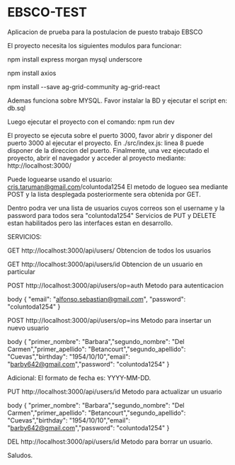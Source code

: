 # EBSCO-TEST
Aplicacion de prueba para la postulacion de puesto trabajo EBSCO

El proyecto necesita los siguientes modulos para funcionar:

npm install express morgan mysql underscore

npm install axios

npm install --save ag-grid-community ag-grid-react

Ademas funciona sobre MYSQL.
Favor instalar la BD y ejecutar el script en:
db.sql

Luego ejecutar el proyecto con el comando:
npm run dev

El proyecto se ejecuta sobre el puerto 3000, favor abrir y disponer del puerto 3000 al ejecutar el proyecto.
En ./src/index.js: linea 8 puede disponer de la direccion del puerto.
Finalmente, una vez ejecutado el proyecto, abrir el navegador y acceder al proyecto mediante:
http://localhost:3000/

Puede loguearse usando el usuario:
cris.taruman@gmail.com/coluntoda1254
El metodo de logueo sea mediante POST y la lista desplegada posteriormente sera obtenida por GET.

Dentro podra ver una lista de usuarios cuyos correos son el username y la password para todos sera "coluntoda1254"
Servicios de PUT y DELETE estan habilitados pero las interfaces estan en desarrollo.

SERVICIOS:

GET   http://localhost:3000/api/users/            Obtencion de todos los usuarios

GET   http://localhost:3000/api/users/id          Obtencion de un usuario en particular

POST  http://localhost:3000/api/users/op=auth     Metodo para autenticacion

body { "email": "alfonso.sebastian@gmail.com", "password": "coluntoda1254" }

POST  http://localhost:3000/api/users/op=ins      Metodo para insertar un nuevo usuario

body { "primer_nombre": "Barbara","segundo_nombre": "Del Carmen","primer_apellido": "Betancourt","segundo_apellido": "Cuevas","birthday": "1954/10/10","email": "barby642@gmail.com","password": "coluntoda1254" }

Adicional: El formato de fecha es: YYYY-MM-DD.

PUT   http://localhost:3000/api/users/id          Metodo para actualizar un usuario

body { "primer_nombre": "Barbara","segundo_nombre": "Del Carmen","primer_apellido": "Betancourt","segundo_apellido": "Cuevas","birthday": "1954/10/10","email": "barby642@gmail.com","password": "coluntoda1254" }

DEL  http://localhost:3000/api/users/id           Metodo para borrar un usuario.

Saludos.
